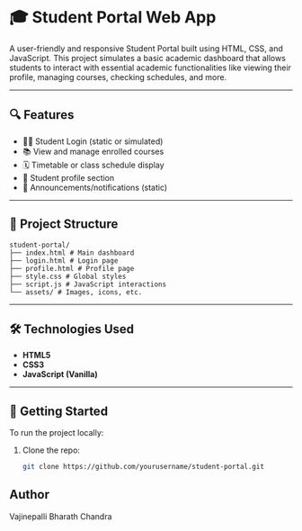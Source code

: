 # 🎓 Student Portal Web App

A user-friendly and responsive Student Portal built using HTML, CSS, and JavaScript. This project simulates a basic academic dashboard that allows students to interact with essential academic functionalities like viewing their profile, managing courses, checking schedules, and more.

---

## 🔍 Features

- 🧑‍🎓 Student Login (static or simulated)
- 📚 View and manage enrolled courses
- 🗓️ Timetable or class schedule display
- 👤 Student profile section
- 🔔 Announcements/notifications (static)


---

## 📁 Project Structure
```
student-portal/
├── index.html # Main dashboard
├── login.html # Login page
├── profile.html # Profile page
├── style.css # Global styles
├── script.js # JavaScript interactions
└── assets/ # Images, icons, etc.

```
---

## 🛠️ Technologies Used

- **HTML5**
- **CSS3**
- **JavaScript (Vanilla)**


---

## 🚀 Getting Started

To run the project locally:

1. Clone the repo:
   ```bash
   git clone https://github.com/yourusername/student-portal.git
   ```
## Author
Vajinepalli Bharath Chandra
